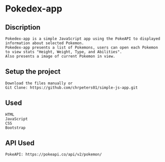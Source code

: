 # Pokedex-app
## Discription
    Pokedex-app is a simple JavaScript app using the PokeAPI to displayed information about selected Pokemon.
    Pokedex-app presents a list of Pokemons, users can open each Pokemon to view stats "Height, Weight, Type, and Abilities".
    Also presents a image of current Pokemon in view.

## Setup the project
    Download the files manually or
    Git Clone: https://github.com/chrpeters01/simple-js-app.git

## Used
    HTML
    JavaScript
    CSS
    Bootstrap

## API Used
    PokeAPI: https://pokeapi.co/api/v2/pokemon/

